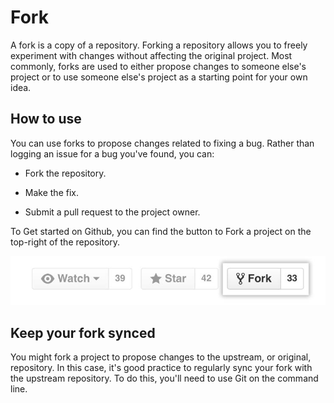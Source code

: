 # Fork

A fork is a copy of a repository. Forking a repository allows you to freely experiment with changes without affecting
the original project. Most commonly, forks are used to either propose changes to someone else's project or to use
someone else's project as a starting point for your own idea.

## How to use

You can use forks to propose changes related to fixing a bug. Rather than logging an issue for a bug you've found, you
can:

* Fork the repository.

* Make the fix.

* Submit a pull request to the project owner.

To Get started on Github, you can find the button to Fork a project on the top-right of the repository.

![Fork](Images/fork.jpg)

## Keep your fork synced

You might fork a project to propose changes to the upstream, or original, repository. In this case, it's good practice
to regularly sync your fork with the upstream repository. To do this, you'll need to use Git on the command line.
